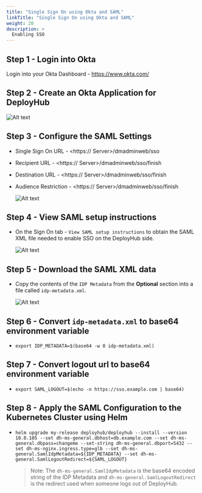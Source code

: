 ```yaml
---
title: "Single Sign On using Okta and SAML"
linkTitle: "Single Sign On using Okta and SAML"
weight: 20
description: >
  Enabling SSO
---
```


## Step 1 - Login into Okta

Login into your Okta Dashboard - <https://www.okta.com/>

## Step 2 - Create an Okta Application for DeployHub

![Alt text](/deployhub-okta-app.png "DeployHub Okta Application")

## Step 3 - Configure the SAML Settings

- Single Sign On URL - <https://<DeployHub> Server>/dmadminweb/sso
- Recipient URL - <https://<DeployHub> Server>/dmadminweb/sso/finish
- Destination URL - <https://<DeployHub> Server>/dmadminweb/sso/finish
- Audience Restriction - <https://<DeployHub> Server>/dmadminweb/sso/finish

  ![Alt text](/deployhub-okta-saml.png "DeployHub Okta SAML")

## Step 4 - View SAML setup instructions

- On the Sign On tab - `View SAML setup instructions` to obtain the SAML XML file needed to enable SSO on the DeployHub side.

  ![Alt text](/deployhub-okta-saml-view.png "DeployHub Okta Sign On")

## Step 5 - Download the SAML XML data

- Copy the contents of the `IDP Metadata` from the **Optional** section into a file called `idp-metadata.xml`.

  ![Alt text](/deployhub-okta-saml-xml.png "DeployHub Okta Sign On")
  
## Step 6 - Convert `idp-metadata.xml` to base64 environment variable

- `export IDP_METADATA=$(base64 -w 0 idp-metadata.xml)`

## Step 7 - Convert logout url to base64 environment variable

- `export SAML_LOGOUT=$(echo -n https://sso.example.com | base64)`

## Step 8 - Apply the SAML Configuration to the Kubernetes Cluster using Helm

- `helm upgrade my-release deployhub/deployhub --install --version 10.0.105 --set dh-ms-general.dbhost=db.example.com --set dh-ms-general.dbpass=changeme --set-string dh-ms-general.dbport=5432 --set dh-ms-nginx.ingress.type=glb --set dh-ms-general.SamlIdpMetadata=${IDP_METADATA} --set dh-ms-general.SamlLogoutRedirect=${SAML_LOGOUT}`

  > Note:  The `dh-ms-general.SamlIdpMetadata` is the base64 encoded string of the IDP Metadata and `dh-ms-general.SamlLogoutRedirect` is the redirect used when someone logs out of DeployHub.
